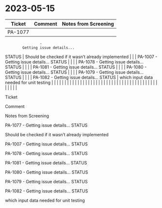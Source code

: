 # 2023-05-15

| Ticket | Comment | Notes from Screening |
|---|---|---|
| PA-1077
                    -
            Getting issue details...
STATUS | Should be checked if it wasn’t already implemented |  |
| PA-1007
                    -
            Getting issue details...
STATUS |  |  |
| PA-1078
                    -
            Getting issue details...
STATUS |  |  |
| PA-1081
                    -
            Getting issue details...
STATUS |  |  |
| PA-1080
                    -
            Getting issue details...
STATUS |  |  |
| PA-1079
                    -
            Getting issue details...
STATUS |  |  |
| PA-1082
                    -
            Getting issue details...
STATUS | which input data needed for unit testing |  |
|  |  |  |
|  |  |  |
|  |  |  |
|  |  |  |
|  |  |  |
|  |  |  |
|  |  |  |
|  |  |  |
|  |  |  |
|  |  |  |
|  |  |  |

Ticket

Comment

Notes from Screening

PA-1077
                    -
            Getting issue details...
STATUS

Should be checked if it wasn’t already implemented

PA-1007
                    -
            Getting issue details...
STATUS

PA-1078
                    -
            Getting issue details...
STATUS

PA-1081
                    -
            Getting issue details...
STATUS

PA-1080
                    -
            Getting issue details...
STATUS

PA-1079
                    -
            Getting issue details...
STATUS

PA-1082
                    -
            Getting issue details...
STATUS

which input data needed for unit testing

